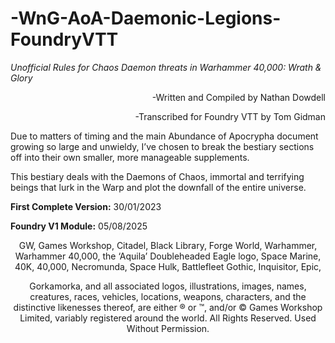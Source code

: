 # -WnG-AoA-Daemonic-Legions-FoundryVTT
<p><em>Unofficial Rules for Chaos Daemon threats in Warhammer 40,000: Wrath & Glory</em></p>
<p style="text-align: right">-Written and Compiled by Nathan Dowdell</p>
<p style="text-align: right">-Transcribed for Foundry VTT by Tom Gidman</p>
<p></p>
<p>Due to matters of timing and the main Abundance of Apocrypha document growing so large and unwieldy, I’ve chosen to break the bestiary sections off into their own smaller, more manageable supplements.</p>
<p>This bestiary deals with the Daemons of Chaos, immortal and terrifying beings that lurk in the Warp and plot the downfall of the entire universe.</p>
<p><strong>First Complete Version:</strong> 30/01/2023</p>
<p><strong>Foundry V1 Module:</strong> 05/08/2025</p>
<p></p>
<p style="text-align: center">GW, Games Workshop, Citadel, Black Library, Forge World, Warhammer, Warhammer 40,000, the ‘Aquila’ Doubleheaded Eagle logo, Space Marine, 40K, 40,000, Necromunda, Space Hulk, Battlefleet Gothic, Inquisitor, Epic,</p>
<p style="text-align: center">Gorkamorka, and all associated logos, illustrations, images, names, creatures, races, vehicles, locations, weapons, characters, and the distinctive likenesses thereof, are either ® or ™, and/or © Games Workshop Limited, variably registered around the world. All Rights Reserved. Used Without Permission.</p>
